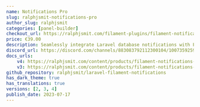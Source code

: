 ```yaml
---
name: Notifications Pro
slug: ralphjsmit-notifications-pro
author_slug: ralphjsmit
categories: [panel-builder]
checkout_url: https://ralphjsmit.com/filament-plugins/filament-notifications-pro/configure?referer=filament
price: €39.00
description: Seamlessly integrate Laravel database notifications with Filament.
discord_url: https://discord.com/channels/883083792112300104/1007359259677294764
docs_urls:
    v4: https://ralphjsmit.com/content/products/filament-notifications-pro/v4.md
    v3: https://ralphjsmit.com/content/products/filament-notifications-pro/v3.md
github_repository: ralphjsmit/laravel-filament-notifications
has_dark_theme: true
has_translations: true
versions: [2, 3, 4]
publish_date: 2023-07-17
---
```

